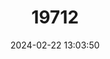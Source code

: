 ---
title: "19712"
category: "Rhynchomys isarogensis"
draft: false
date: 2024-02-22 13:03:50
languages:
  English: ["Isarog Shrew-rat", "Isarog Shrew Rat", "Mt Isarog Shrew-rat", "Isarog Rhynchomys"]
---